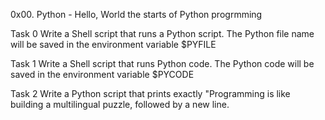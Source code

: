 0x00. Python - Hello, World
the starts of Python progrmming

Task 0 Write a Shell script that runs a Python script.
	The Python file name will be saved in the environment variable $PYFILE

Task 1 Write a Shell script that runs Python code.
	The Python code will be saved in the environment variable $PYCODE

Task 2 Write a Python script that prints exactly "Programming is like building a multilingual puzzle, followed by a new line.



